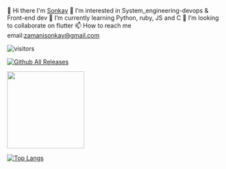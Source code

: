 
👋 Hi there I'm [Sonkay](https://www.linkedin.com/in/sonkay-conteh-63616014b/) 
👀 I’m interested in System_engineering-devops & Front-end dev
🌱 I’m currently learning Python, ruby, JS and C
💞️ I’m looking to collaborate on flutter
📫 How to reach me email:zamanisonkay@gmail.com

![visitors](https://visitor-badge.glitch.me/badge?page_id=page.id)

[![Github All Releases](https://img.shields.io/github/downloads/SonkayAugustine/SonkayAugustine/total.svg)]()


<img height="180em" src="https://github-readme-stats.vercel.app/api?username=SonkayAugustine&show_icons=true&hide_border=true&&count_private=true&include_all_commits=true" />

[![Top Langs](https://github-readme-stats.vercel.app/api/top-langs/?username=SonkayAugustine&layout=compact)](https://github.com/anuraghazra/github-readme-stats)

<!--START_SECTION:waka-->

<!--END_SECTION:waka-->
